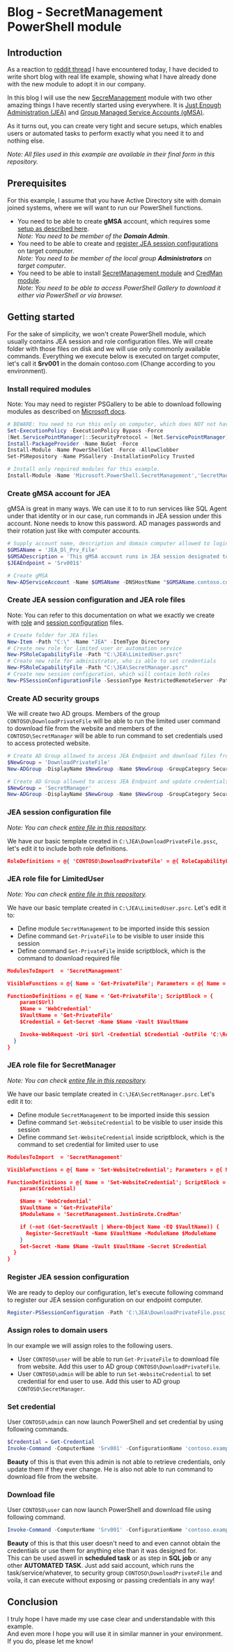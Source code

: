 # Blog - SecretManagement PowerShell module

## Introduction

As a reaction to [reddit thread](https://reddit.com/r/PowerShell/comments/p503ym/for_those_using_secretsmanagement_module_to/) I have encountered today, I have decided to write short blog with real life example, showing what I have already done with the new module to adopt it in our company.

In this blog I will use the new [SecreManagement](https://devblogs.microsoft.com/powershell/secretmanagement-and-secretstore-are-generally-available/) module with two other amazing things I have recently started using everywhere. It is [Just Enough Administration (JEA)](https://docs.microsoft.com/en-us/powershell/scripting/learn/remoting/jea/overview?view=powershell-7.1) and [Group Managed Service Accounts (gMSA)](https://docs.microsoft.com/en-us/windows-server/security/group-managed-service-accounts/group-managed-service-accounts-overview).

As it turns out, you can create very tight and secure setups, which enables users or automated tasks to perform exactly what you need it to and nothing else.

*Note: All files used in this example are available in their final form in this repository.*

## Prerequisites

For this example, I assume that you have Active Directory site with domain joined systems, where we will want to run our PowerShell functions.

* You need to be able to create **gMSA** account, which requires some [setup as described here](https://docs.microsoft.com/en-us/windows-server/security/group-managed-service-accounts/getting-started-with-group-managed-service-accounts).  
*Note: You need to be member of the **Domain Admin***.
* You need to be able to create and [register JEA session configurations](https://docs.microsoft.com/en-us/powershell/scripting/learn/remoting/jea/register-jea?view=powershell-7.1) on target computer.  
*Note: You need to be member of the local group **Administrators** on target computer*.
* You need to be able to install [SecretManagement module](https://www.powershellgallery.com/packages/Microsoft.PowerShell.SecretManagement) and [CredMan module](https://www.powershellgallery.com/packages/SecretManagement.JustinGrote.CredMan).  
*Note: You need to be able to access PowerShell Gallery to download it either via PowerShell or via browser.*

## Getting started

For the sake of simplicity, we won't create PowerShell module, which usually contains JEA session and role configuration files. We will create folder with those files on disk and we will use only commonly available commands. Everything we execute below is executed on target computer, let's call it **Srv001** in the domain contoso.com (Change according to you environment).

### Install required modules

Note: You may need to register PSGallery to be able to download following modules as described on [Microsoft docs](https://docs.microsoft.com/en-us/powershell/scripting/gallery/installing-psget?view=powershell-7).

```powershell
# BEWARE: You need to run this only on computer, which does NOT not have enabled PowerShellGet just yet.
Set-ExecutionPolicy -ExecutionPolicy Bypass -Force
[Net.ServicePointManager]::SecurityProtocol = [Net.ServicePointManager]::SecurityProtocol -bor [Net.SecurityProtocolType]::Tls12
Install-PackageProvider -Name NuGet -Force
Install-Module -Name PowerShellGet -Force -AllowClobber
Set-PSRepository -Name PSGallery -InstallationPolicy Trusted

# Install only required modules for this example.
Install-Module -Name 'Microsoft.PowerShell.SecretManagement','SecretManagement.JustinGrote.CredMan' -Scope AllUsers
```

### Create gMSA account for JEA

gMSA is great in many ways. We can use it to to run services like SQL Agent under that identity or in our case, run commands in JEA session under this account. None needs to know this password. AD manages passwords and their rotation just like with computer accounts.

```powershell
# Supply account name, description and domain computer allowed to login with this account
$GMSAName = 'JEA_Dl_Prv_File'
$GMSADescription = 'This gMSA account runs in JEA session designated to download file from authenticated website.'
$JEAEndpoint = 'Srv001$'

# Create gMSA
New-ADServiceAccount -Name $GMSAName -DNSHostName "$GMSAName.contoso.com" -PrincipalsAllowedToRetrieveManagedPassword $JEAEndpoint -Description $GMSADescription
```

### Create JEA session configuration and JEA role files

Note: You can refer to this documentation on what we exactly we create with [role](https://docs.microsoft.com/en-us/powershell/scripting/learn/remoting/jea/role-capabilities?view=powershell-7.1) and [session configuration](https://docs.microsoft.com/en-us/powershell/scripting/learn/remoting/jea/session-configurations?view=powershell-7.1) files.

```powershell
# Create folder for JEA files
New-Item -Path "C:\" -Name "JEA" -ItemType Directory
# Create new role for limited user or automation service
New-PSRoleCapabilityFile -Path "C:\JEA\LimitedUser.psrc"
# Create new role for administrator, who is able to set credentials
New-PSRoleCapabilityFile -Path "C:\JEA\SecretManager.psrc"
# Create new session configuration, which will contain both roles
New-PSSessionConfigurationFile -SessionType RestrictedRemoteServer -Path "C:\JEA\DownloadPrivateFile.pssc" -GroupManagedServiceAccount "CONTOSO\JEA_Dl_Prv_File"
```

### Create AD security groups

We will create two AD groups. Members of the group `CONTOSO\DownloadPrivateFile` will be able to run the limited user command to download file from the website and members of the `CONTOSO\SecretManager` will be able to run command to set credentials used to access protected website.

```powershell
# Create AD Group allowed to access JEA Endpoint and download files from website
$NewGroup = 'DownloadPrivateFile'
New-ADGroup -DisplayName $NewGroup -Name $NewGroup -GroupCategory Security -GroupScope Global -Path 'OU=JEA Security Groups,DC=Contoso,DC=com'

# Create AD Group allowed to access JEA Endpoint and update credentials
$NewGroup = 'SecretManager'
New-ADGroup -DisplayName $NewGroup -Name $NewGroup -GroupCategory Security -GroupScope Global -Path 'OU=JEA Security Groups,DC=Contoso,DC=com'
```

### JEA session configuration file

*Note: You can check [entire file in this repository](JEA/DownloadPrivateFile.pssc).*

We have our basic template created in `C:\JEA\DownloadPrivateFile.pssc`, let's edit it to include both role definitions.

```json
RoleDefinitions = @{ 'CONTOSO\DownloadPrivateFile' = @{ RoleCapabilityFiles = 'C:\JEA\LimitedUser.psrc' }; 'CONTOSO\SecretManager' = @{ RoleCapabilityFiles = 'C:\JEA\SecretManager.psrc' } }
```

### JEA role file for LimitedUser

*Note: You can check [entire file in this repository](JEA/LimitedUser.psrc).*

We have our basic template created in `C:\JEA\LimitedUser.psrc`. Let's edit it to:

* Define module `SecretManagement` to be imported inside this session
* Define command `Get-PrivateFile` to be visible to user inside this session
* Define command `Get-PrivateFile` inside scriptblock, which is the command to download required file

```json
ModulesToImport  = 'SecretManagement'

VisibleFunctions = @{ Name = 'Get-PrivateFile'; Parameters = @{ Name = 'Url' } }

FunctionDefinitions = @{ Name = 'Get-PrivateFile'; ScriptBlock = { 
    param($Url)
    $Name = 'WebCredential'
    $VaultName = 'Get-PrivateFile'
    $Credential = Get-Secret -Name $Name -Vault $VaultName

    Invoke-WebRequest -Uri $Url -Credential $Credential -OutFile 'C:\Report\file.txt'
  } 
}
```

### JEA role file for SecretManager

*Note: You can check [entire file in this repository](JEA/SecretManager.psrc).*

We have our basic template created in `C:\JEA\SecretManager.psrc`. Let's edit it to:

* Define module `SecretManagement` to be imported inside this session
* Define command `Set-WebsiteCredential` to be visible to user inside this session
* Define command `Set-WebsiteCredential` inside scriptblock, which is the command to set credential for limited user to use

```json
ModulesToImport  = 'SecretManagement'

VisibleFunctions = @{ Name = 'Set-WebsiteCredential'; Parameters = @{ Name = 'Credential' } }

FunctionDefinitions = @{ Name = 'Set-WebsiteCredential'; ScriptBlock = { 
    param($Credential)

    $Name = 'WebCredential'
    $VaultName = 'Get-PrivateFile'
    $ModuleName = 'SecretManagement.JustinGrote.CredMan'

    if (-not (Get-SecretVault | Where-Object Name -EQ $VaultName)) {
      Register-SecretVault -Name $VaultName -ModuleName $ModuleName
    }
    Set-Secret -Name $Name -Vault $VaultName -Secret $Credential
  } 
}
```

### Register JEA session configuration

We are ready to deploy our configuration, let's execute following command to register our JEA session configuration on our endpoint computer.

```powershell
Register-PSSessionConfiguration -Path 'C:\JEA\DownloadPrivateFile.pssc' -Name 'contoso.example.downloadprivatefile'
```

### Assign roles to domain users

In our example we will assign roles to the following users.

* User `CONTOSO\user` will be able to run `Get-PrivateFile` to download file from website. Add this user to AD group `CONTOSO\DownloadPrivateFile`.
* User `CONTOSO\admin` will be able to run `Set-WebsiteCredential` to set credential for end user to use. Add this user to AD group `CONTOSO\SecretManager`.

### Set credential

User `CONTOSO\admin` can now launch PowerShell and set credential by using following commands.

```powershell
$Credential = Get-Credential
Invoke-Command -ComputerName 'Srv001' -ConfigurationName 'contoso.example.downloadprivatefile' -ScriptBlock { Set-WebsiteCredential -Credential $args[0] } -ArgumentList $Credential
```

**Beauty** of this is that even this admin is not able to retrieve credentials, only update them if they ever change. He is also not able to run command to download file from the website.

### Download file

User `CONTOSO\user` can now launch PowerShell and download file using following command.  

```powershell
Invoke-Command -ComputerName 'Srv001' -ConfigurationName 'contoso.example.downloadprivatefile' -ScriptBlock { Get-PrivateFile -Url 'https://contoso.com/private/file.txt' }
```

**Beauty** of this is that this user doesn't need to and even cannot obtain the credentials or use them for anything else than it was designed for.  
This can be used aswell in **scheduled task** or as step in **SQL job** or any other **AUTOMATED TASK**. Just add said account, which runs the task/service/whatever, to security group `CONTOSO\DownloadPrivateFile` and voila, it can execute without exposing or passing credentials in any way!

## Conclusion

I truly hope I have made my use case clear and understandable with this example.  
And even more I hope you will use it in similar manner in your environment. If you do, please let me know!
